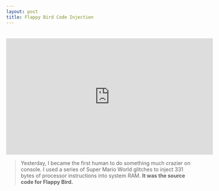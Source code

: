 ```yaml
---
layout: post
title: Flappy Bird Code Injection
---
```


<div class="video-wrapper">
<iframe style="margin-top: 20px;" width="560" height="315" src="https://www.youtube.com/embed/hB6eY73sLV0" frameborder="0" allowfullscreen></iframe>
</div>


> Yesterday, I became the first human to do something much crazier on console. I used a series of Super Mario World glitches to inject 331 bytes of processor instructions into system RAM. **It was the source code for Flappy Bird.**

